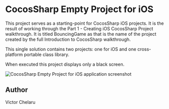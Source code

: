 # CocosSharp Empty Project for iOS

This project serves as a starting-point for CocosSharp iOS projects.  It is the result of working through the Part 1 - Creating iOS CocosSharp Project walkthrough.  It is titled BouncingGame as that is the name of the project created by the full Introduction to CocosSharp walkthrough.

This single solution contains two projects:  one for iOS and one cross-platform portable class library.

When executed this project displays only a black screen.

![CocosSharp Empty Project for iOS application screenshot](Screenshots/Screenshot1.png "CocosSharp Empty Project for iOS application screenshot")

## Author

Victor Chelaru